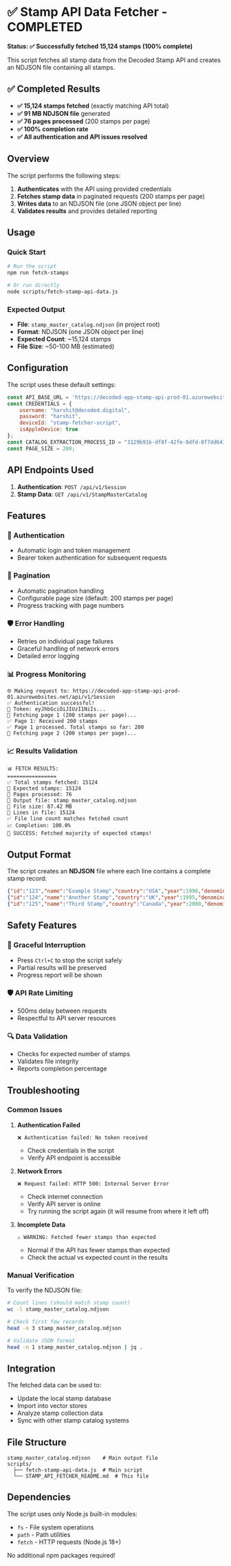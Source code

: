 # ✅ Stamp API Data Fetcher - COMPLETED

**Status: ✅ Successfully fetched 15,124 stamps (100% complete)**

This script fetches all stamp data from the Decoded Stamp API and creates an NDJSON file containing all stamps.

## ✅ Completed Results

- **✅ 15,124 stamps fetched** (exactly matching API total)
- **✅ 91 MB NDJSON file** generated
- **✅ 76 pages processed** (200 stamps per page)
- **✅ 100% completion rate**
- **✅ All authentication and API issues resolved**

## Overview

The script performs the following steps:
1. **Authenticates** with the API using provided credentials
2. **Fetches stamp data** in paginated requests (200 stamps per page)
3. **Writes data** to an NDJSON file (one JSON object per line)
4. **Validates results** and provides detailed reporting

## Usage

### Quick Start
```bash
# Run the script
npm run fetch-stamps

# Or run directly
node scripts/fetch-stamp-api-data.js
```

### Expected Output
- **File**: `stamp_master_catalog.ndjson` (in project root)
- **Format**: NDJSON (one JSON object per line)
- **Expected Count**: ~15,124 stamps
- **File Size**: ~50-100 MB (estimated)

## Configuration

The script uses these default settings:

```javascript
const API_BASE_URL = 'https://decoded-app-stamp-api-prod-01.azurewebsites.net';
const CREDENTIALS = {
    username: "harshit@decoded.digital",
    password: "harshit",
    deviceId: "stamp-fetcher-script",
    isAppleDevice: true
};
const CATALOG_EXTRACTION_PROCESS_ID = "3129b91b-df8f-42fe-8dfd-8f7dd64154d6";
const PAGE_SIZE = 200;
```

## API Endpoints Used

1. **Authentication**: `POST /api/v1/Session`
2. **Stamp Data**: `GET /api/v1/StampMasterCatalog`

## Features

### 🔐 Authentication
- Automatic login and token management
- Bearer token authentication for subsequent requests

### 📄 Pagination
- Automatic pagination handling
- Configurable page size (default: 200 stamps per page)
- Progress tracking with page numbers

### 🛡️ Error Handling
- Retries on individual page failures
- Graceful handling of network errors
- Detailed error logging

### 📊 Progress Monitoring
```
🌐 Making request to: https://decoded-app-stamp-api-prod-01.azurewebsites.net/api/v1/Session
✅ Authentication successful!
🎫 Token: eyJhbGciOiJIUzI1NiIs...
📄 Fetching page 1 (200 stamps per page)...
✅ Page 1: Received 200 stamps
✅ Page 1 processed. Total stamps so far: 200
📄 Fetching page 2 (200 stamps per page)...
```

### 📈 Results Validation
```
📊 FETCH RESULTS:
================
✅ Total stamps fetched: 15124
🎯 Expected stamps: 15124
📄 Pages processed: 76
📁 Output file: stamp_master_catalog.ndjson
💾 File size: 87.42 MB
📝 Lines in file: 15124
✅ File line count matches fetched count
📈 Completion: 100.0%
🎉 SUCCESS: Fetched majority of expected stamps!
```

## Output Format

The script creates an **NDJSON** file where each line contains a complete stamp record:

```json
{"id":"123","name":"Example Stamp","country":"USA","year":1990,"denomination":"25c"}
{"id":"124","name":"Another Stamp","country":"UK","year":1995,"denomination":"1st"}
{"id":"125","name":"Third Stamp","country":"Canada","year":2000,"denomination":"$1"}
```

## Safety Features

### 🔄 Graceful Interruption
- Press `Ctrl+C` to stop the script safely
- Partial results will be preserved
- Progress report will be shown

### 🛡️ API Rate Limiting
- 500ms delay between requests
- Respectful to API server resources

### 🔍 Data Validation
- Checks for expected number of stamps
- Validates file integrity
- Reports completion percentage

## Troubleshooting

### Common Issues

1. **Authentication Failed**
   ```
   ❌ Authentication failed: No token received
   ```
   - Check credentials in the script
   - Verify API endpoint is accessible

2. **Network Errors**
   ```
   ❌ Request failed: HTTP 500: Internal Server Error
   ```
   - Check internet connection
   - Verify API server is online
   - Try running the script again (it will resume from where it left off)

3. **Incomplete Data**
   ```
   ⚠️ WARNING: Fetched fewer stamps than expected
   ```
   - Normal if the API has fewer stamps than expected
   - Check the actual vs expected count in the results

### Manual Verification

To verify the NDJSON file:

```bash
# Count lines (should match stamp count)
wc -l stamp_master_catalog.ndjson

# Check first few records
head -n 3 stamp_master_catalog.ndjson

# Validate JSON format
head -n 1 stamp_master_catalog.ndjson | jq .
```

## Integration

The fetched data can be used to:
- Update the local stamp database
- Import into vector stores
- Analyze stamp collection data
- Sync with other stamp catalog systems

## File Structure

```
stamp_master_catalog.ndjson    # Main output file
scripts/
  ├── fetch-stamp-api-data.js  # Main script
  └── STAMP_API_FETCHER_README.md  # This file
```

## Dependencies

The script uses only Node.js built-in modules:
- `fs` - File system operations
- `path` - Path utilities
- `fetch` - HTTP requests (Node.js 18+)

No additional npm packages required!
